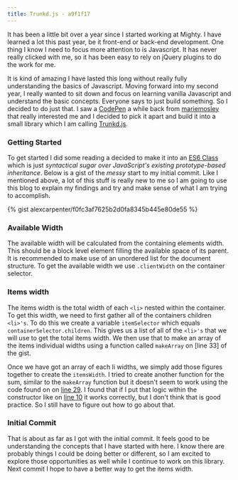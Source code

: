 ```yaml
---
title: Trunkd.js - a9f1f17
---
```

It has been a little bit over a year since I started working at Mighty. I have learned a lot this past year, be it front-end or back-end development. One thing I know I need to focus more attention to is Javascript. It has never really clicked with me, so it has been easy to rely on jQuery plugins to do the work for me.

It is kind of amazing I have lasted this long without really fully understanding the basics of Javascript. Moving forward into my second year, I really wanted to sit down and focus on learning vanilla Javascript and understand the basic concepts. Everyone says to just build something. So I decided to do just that. I saw a [CodePen](http://codepen.io/mariemosley/pen/rryaQA) a while back from [mariemosley](mariemosley) that really interested me and I decided to pick it apart and build it into a small library which I am calling [Trunkd.js](https://github.com/alexcarpenter/trunkd.js).

### Getting Started

To get started I did some reading a decided to make it into an [ES6 Class](https://developer.mozilla.org/en-US/docs/Web/JavaScript/Reference/Classes) which is just _syntactical sugar over JavaScript's existing prototype-based inheritance_. Below is a gist of the _messy_ start to my initial commit. Like I mentioned above, a lot of this stuff is really new to me so I am going to use this blog to explain my findings and try and make sense of what I am trying to accomplish.

{% gist alexcarpenter/f0fc3af7625b2d0fa8345b445e80de55 %}

### Available Width

The available width will be calculated from the containing elements width. This should be a block level element filling the available space of its parent. It is recommended to make use of an unordered list for the document structure. To get the available width we use `.clientWidth` on the container selector.

### Items width

The items width is the total width of each `<li>` nested within the container. To get this width, we need to first gather all of the containers children `<li>'s`. To do this we create a variable `itemSelector` which equals `containerSelector.children`. This gives us a list of all of the `<li>'s` that we will use to get the total items width. We then use that to make an array of the items individual widths using a function called `makeArray` on [line 33] of the gist.

Once we have got an array of each li widths, we simply add those figures together to create the `itemsWidth`. I tried to create another function for the sum, similar to the `makeArray` function but it doesn't seem to work using the code found on on [line 29](https://gist.github.com/alexcarpenter/f0fc3af7625b2d0fa8345b445e80de55#file-trunkdjs-a9f1f17-js-L29). I found that if I put that logic within the constructor like on [line 10](https://gist.github.com/alexcarpenter/f0fc3af7625b2d0fa8345b445e80de55#file-trunkdjs-a9f1f17-js-L10) it works correctly, but I don't think that is good practice. So I still have to figure out how to go about that.

### Initial Commit

That is about as far as I got with the initial commit. It feels good to be understanding the concepts that I have started with here. I know there are probably things I could be doing better or different, so I am excited to explore those opportunities as well while I continue to work on this library. Next commit I hope to have a better way to get the items width.
